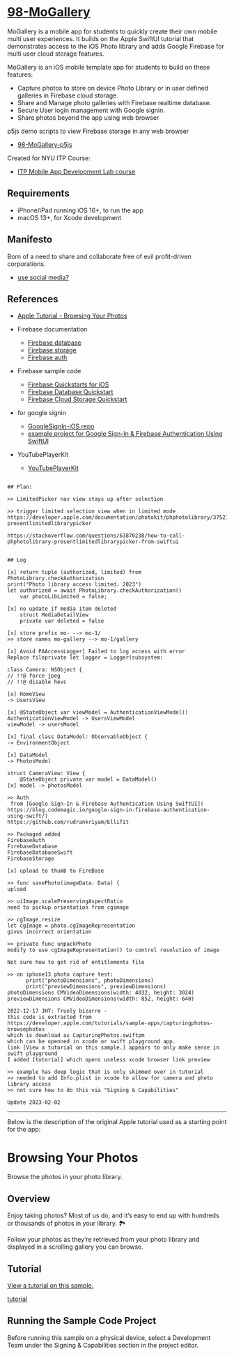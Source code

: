 # [98-MoGallery](https://github.com/mobilelabclass-itp/98-MoGallery)

MoGallery is a mobile app for students to quickly create their own mobile multi user experiences. It builds on the Apple SwiftUI tutorial that demonstrates access to the iOS Photo library and adds Google Firebase for multi user cloud storage features.

MoGallery is an iOS mobile template app for students to build on these features:

- Capture photos to store on device Photo Library or in user defined galleries in Firebase cloud storage.
- Share and Manage photo galleries with Firebase realtime database.
- Secure User login management with Google signin.
- Share photos beyond the app using web browser

p5js demo scripts to view Firebase storage in any web browser

- [98-MoGallery-p5js](https://github.com/mobilelabclass-itp/98-MoGallery-p5js)

Created for NYU ITP Course:

- [ITP Mobile App Development Lab course](https://github.com/mobilelabclass-itp/content-2023)

## Requirements

- iPhone/iPad running iOS 16+, to run the app
- macOS 13+, for Xcode development

## Manifesto

Born of a need to share and collaborate free of evil profit-driven corporations.

- [use social media?](https://github.com/jht1493/jht-site#facts)

## References

- [Apple Tutorial - Browsing Your Photos](https://developer.apple.com/tutorials/sample-apps/capturingphotos-browsephotos)

- Firebase documentation

  - [Firebase database](https://firebase.google.com/docs/database/ios/read-and-write?hl=en&authuser=0)
  - [Firebase storage ](https://firebase.google.com/docs/storage/ios/start?hl=en&authuser=0)
  - [Firebase auth](https://firebase.google.com/docs/auth?hl=en&authuser=0)

- Firebase sample code

  - [Firebase Quickstarts for iOS](https://github.com/firebase/quickstart-ios)
  - [Firebase Database Quickstart](https://github.com/firebase/quickstart-ios/blob/master/database/README.md)
  - [Firebase Cloud Storage Quickstart](https://github.com/firebase/quickstart-ios/blob/master/storage/README.md)

- for google signin

  - [GoogleSignIn-iOS repo](https://github.com/google/GoogleSignIn-iOS)
  - [example project for Google Sign-In & Firebase Authentication Using SwiftUI](https://github.com/jht1493/Ellifit)

- YouTubePlayerKit
  - [YouTubePlayerKit](https://github.com/SvenTiigi/YouTubePlayerKit)

```

## Plan:

>> LimitedPicker nav view stays up after selection

>> trigger limited selection view when in limited mode
https://developer.apple.com/documentation/photokit/phphotolibrary/3752108-presentlimitedlibrarypicker

https://stackoverflow.com/questions/63870238/how-to-call-phphotolibrary-presentlimitedlibrarypicker-from-swiftui


## Log

[x] return tuple (authorized, limited) from PhotoLibrary.checkAuthorization
print("Photo library access limited. 2023")
let authorized = await PhotoLibrary.checkAuthorization()
    var photoLibLimited = false;

[x] no update if media item deleted
    struct MediaDetailView
    private var deleted = false
    
[x] store prefix mo- --> mo-1/
>> store names mo-gallery --> mo-1/gallery

[x] Avoid PAAccessLogger] Failed to log access with error
Replace fileprivate let logger = Logger(subsystem:

class Camera: NSObject {
// !!@ force jpeg
// !!@ disable hevc

[x] HomeView
-> UsersView

[x] @StateObject var viewModel = AuthenticationViewModel()
AuthenticationViewModel -> UsersViewModel
viewModel -> usersModel

[x] final class DataModel: ObservableObject {
-> EnvironmentObject

[x] DataModel
-> PhotosModel

struct CameraView: View {
    @StateObject private var model = DataModel()
[x] model -> photosModel

>> Auth
 from [Google Sign-In & Firebase Authentication Using SwiftUI](
https://blog.codemagic.io/google-sign-in-firebase-authentication-using-swift/)
https://github.com/rudrankriyam/Ellifit

>> Packaged added
FirebaseAuth
FirebaseDatabase
FirebaseDatabaseSwift
FirebaseStorage

[x] upload to thumb to FireBase

>> func savePhoto(imageData: Data) {
upload

>> uiImage.scalePreservingAspectRatio
need to pickup orientation from cgimage

>> cgImage.resize
let cgImage = photo.cgImageRepresentation
gives incorrect orientation

>> private func unpackPhoto
modify to use cgImageRepresentation() to control resolution of image

Not sure how to get rid of entitlements file

>> on iphone13 photo capture test:
      print("photoDimensions", photoDimensions)
      print("previewDimensions", previewDimensions)
photoDimensions CMVideoDimensions(width: 4032, height: 3024)
previewDimensions CMVideoDimensions(width: 852, height: 640)

2022-12-17 JHT: Truely bizarre -
this code is extracted from
https://developer.apple.com/tutorials/sample-apps/capturingphotos-browsephotos
which is download as CapturingPhotos.swiftpm
which can be openned in xcode or swift playground app.
link [View a tutorial on this sample.] appears to only make sense in swift playground
I added [tutorial] which opens useless xcode browser link preview

>> example has deep logic that is only skimmed over in tutorial
>> needed to add Info.plist in xcode to allow for camera and photo library access
>> not sure how to do this via "Signing & Capabilities"

Update 2023-02-02

```

---

Below is the description of the original Apple tutorial used as a starting point for the app:

# Browsing Your Photos

Browse the photos in your photo library.

## Overview

Enjoy taking photos? Most of us do, and it’s easy to end up with hundreds or thousands of photos in your library. 🏞

Follow your photos as they’re retrieved from your photo library and displayed in a scrolling gallery you can browse.

## Tutorial

[View a tutorial on this sample.](doc://com.apple.documentation/tutorials/sample-apps/CapturingPhotos-BrowsePhotos)

[tutorial](https://developer.apple.com/tutorials/sample-apps/capturingphotos-browsephotos)

## Running the Sample Code Project

Before running this sample on a physical device, select a Development Team under the Signing & Capabilities section in the project editor.
